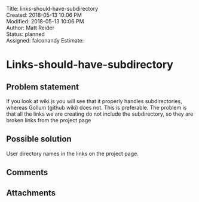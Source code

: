 Title: links-should-have-subdirectory  
Created: 2018-05-13 10:06 PM  
Modified: 2018-05-13 10:06 PM  
Author: Matt Reider  
Status: planned  
Assigned: falconandy
Estimate:   

# Links-should-have-subdirectory

## Problem statement

If you look at wiki.js you will see that it properly handles subdirectories, whereas Gollum (github wiki) does not. This is preferable. The problem is that all the links we are creating do not include the subdirectory, so they are broken links from the project page

## Possible solution

User directory names in the links on the project page.

## Comments

## Attachments
